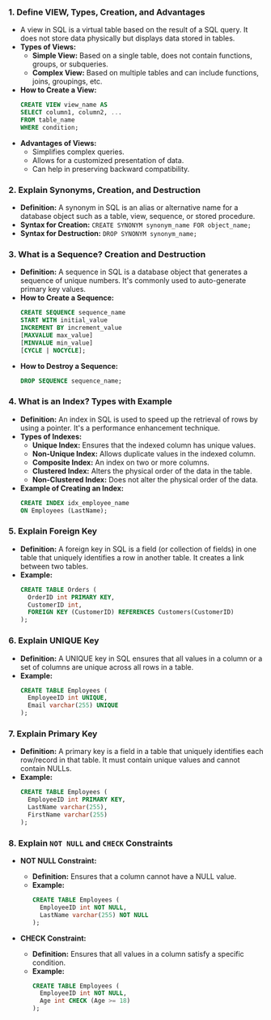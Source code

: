 ### 1. Define VIEW, Types, Creation, and Advantages
- A view in SQL is a virtual table based on the result of a SQL query. It does not store data physically but displays data stored in tables.
- **Types of Views:**
  - **Simple View:** Based on a single table, does not contain functions, groups, or subqueries.
  - **Complex View:** Based on multiple tables and can include functions, joins, groupings, etc.
- **How to Create a View:**
  ```sql
  CREATE VIEW view_name AS
  SELECT column1, column2, ...
  FROM table_name
  WHERE condition;
  ```
- **Advantages of Views:**
  - Simplifies complex queries.
  - Allows for a customized presentation of data.
  - Can help in preserving backward compatibility.

### 2. Explain Synonyms, Creation, and Destruction
- **Definition:** A synonym in SQL is an alias or alternative name for a database object such as a table, view, sequence, or stored procedure.
- **Syntax for Creation:** `CREATE SYNONYM synonym_name FOR object_name;`
- **Syntax for Destruction:** `DROP SYNONYM synonym_name;`

### 3. What is a Sequence? Creation and Destruction
- **Definition:** A sequence in SQL is a database object that generates a sequence of unique numbers. It's commonly used to auto-generate primary key values.
- **How to Create a Sequence:**
  ```sql
  CREATE SEQUENCE sequence_name
  START WITH initial_value
  INCREMENT BY increment_value
  [MAXVALUE max_value]
  [MINVALUE min_value]
  [CYCLE | NOCYCLE];
  ```
- **How to Destroy a Sequence:**
  ```sql
  DROP SEQUENCE sequence_name;
  ```

### 4. What is an Index? Types with Example
- **Definition:** An index in SQL is used to speed up the retrieval of rows by using a pointer. It's a performance enhancement technique.
- **Types of Indexes:**
  - **Unique Index:** Ensures that the indexed column has unique values.
  - **Non-Unique Index:** Allows duplicate values in the indexed column.
  - **Composite Index:** An index on two or more columns.
  - **Clustered Index:** Alters the physical order of the data in the table.
  - **Non-Clustered Index:** Does not alter the physical order of the data.
- **Example of Creating an Index:**
  ```sql
  CREATE INDEX idx_employee_name
  ON Employees (LastName);
  ```

### 5. Explain Foreign Key
- **Definition:** A foreign key in SQL is a field (or collection of fields) in one table that uniquely identifies a row in another table. It creates a link between two tables.
- **Example:**
  ```sql
  CREATE TABLE Orders (
    OrderID int PRIMARY KEY,
    CustomerID int,
    FOREIGN KEY (CustomerID) REFERENCES Customers(CustomerID)
  );
  ```

### 6. Explain UNIQUE Key
- **Definition:** A UNIQUE key in SQL ensures that all values in a column or a set of columns are unique across all rows in a table.
- **Example:**
  ```sql
  CREATE TABLE Employees (
    EmployeeID int UNIQUE,
    Email varchar(255) UNIQUE
  );
  ```

### 7. Explain Primary Key
- **Definition:** A primary key is a field in a table that uniquely identifies each row/record in that table. It must contain unique values and cannot contain NULLs.
- **Example:**
  ```sql
  CREATE TABLE Employees (
    EmployeeID int PRIMARY KEY,
    LastName varchar(255),
    FirstName varchar(255)
  );
  ```

### 8. Explain `NOT NULL` and `CHECK` Constraints
- **NOT NULL Constraint:**
  - **Definition:** Ensures that a column cannot have a NULL value.
  - **Example:**
    ```sql
    CREATE TABLE Employees (
      EmployeeID int NOT NULL,
      LastName varchar(255) NOT NULL
    );
    ```

- **CHECK Constraint:**
  - **Definition:** Ensures that all values in a column satisfy a specific condition.
  - **Example:**
    ```sql
    CREATE TABLE Employees (
      EmployeeID int NOT NULL,
      Age int CHECK (Age >= 18)
    );
    ```
